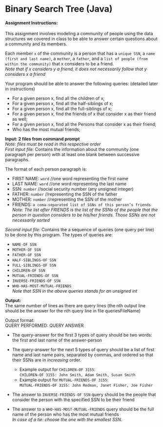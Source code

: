 # Binary Search Tree (Java)

#### Assignment Instructions:

This assignment involves modeling a community of people using the data structures we covered in class to be
able to answer certain questions about a community and its members.

Each member `x` of the community is a person that has a `unique SSN`, a `name (first and last name)`, a `mother`, a
`father`, and a `list of people (from within the community)` that x considers to be a friend.  
_Note that if x considers y a friend, it does not necessarily follow that y considers x a friend_

Your program should be able to answer the following queries: (detailed later in instructions)

-   For a given person x, find all the children of x;
-   For a given person x, find all the half-siblings of x;
-   For a given person x, find all the full-siblings of x;
-   For a given person x, find the friends of x that consider x as their friend as well;
-   For a given person x, find all the Persons that consider x as their friend;
-   Who has the most mutual friends;

**Input: 2 files from command prompt**  
_Note: files must be read in this respective order_  
_First input file:_ Contains the information about the community (one paragraph per person) with at least one blank between successive paragraphs.

The format of each person paragraph is:

-   FIRST NAME: `word` //one word representing the first name
-   LAST NAME: `word` //one word representing the last name
-   SSN: `number` //social security number (any unsigned integer)
-   FATHER: `number` //representing the SSN of the father
-   MOTHER: `number` //representing the SSN of the mother
-   FRIENDS: `a coma-separated list of SSNs of this person’s friends`  
    _Note: The list after FRIENDS is the list of the SSNs of the people that the person in question considers to be his/her friends. Those SSNs are not necessarily sorted_

_Second input file:_ Contains the a sequence of queries (one query per line) to be done by this program.
The types of queries are:

-   `NAME-OF SSN`
-   `MOTHER-OF SSN`
-   `FATHER-OF SSN`
-   `HALF-SIBLINGS-OF SSN`
-   `FULL-SIBLINGS-OF SSN`
-   `CHILDREN-OF SSN`
-   `MUTUAL-FRIENDS-OF SSN`
-   `INVERSE-FRIENDS-OF SSN`
-   `WHO-HAS-MOST-MUTUAL-FRIENDS`  
    _Note that SSN in the above queries stands for an unsigned int_

**Output:**  
The same number of lines as there are query lines (the nth output line should be the answer for the nth query line in file queriesFileName)

Output format:  
QUERY PERFORMED: QUERY ANSWER

-   The query-answer for the first 3 types of query should be two words: the first and last name of the answer-person
-   The query-answer for the next 5 types of query should be a list of first name and last name pairs, separated by commas, and ordered so that their SSNs are in _increasing_ order.

    -   Example output for `CHILDREN-OF 3155`:  
        `CHILDREN-OF 3155: John Smith, Adam Smith, Susan Smith`
    -   Example output for `MUTUAL-FRIENDS-OF 3155`:  
        `MUTUAL-FRIENDS-OF 3155: John Redman, Janet Fisher, Joe Fisher`

-   The answer to `INVERSE-FRIENDS-OF SSN` query should be the people that consider the person with the specified SSN to be their friend
-   The answer to a `WHO-HAS-MOST-MUTUAL-FRIENDS` query should be the full name of the person who has the most mutual friends  
    _In case of a tie: choose the one with the smallest SSN._
